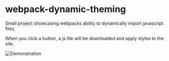 # webpack-dynamic-theming

Small project showcasing webpacks ability to dynamically import javascript files.

When you click a button, a js file will be downloaded and apply styles to the site.

![Demonstration](https://i.imgur.com/lS3J1Se.gifv)
